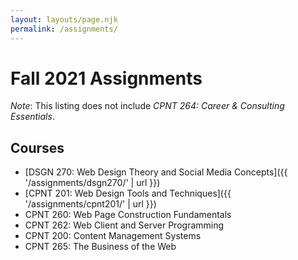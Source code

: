 ```yaml
---
layout: layouts/page.njk
permalink: /assignments/
---
```

# Fall 2021 Assignments
*Note*: This listing does not include _CPNT 264: Career & Consulting Essentials_.

## Courses
- [DSGN 270: Web Design Theory and Social Media Concepts]({{ '/assignments/dsgn270/' | url }})
- [CPNT 201: Web Design Tools and Techniques]({{ '/assignments/cpnt201/' | url }})
- CPNT 260: Web Page Construction Fundamentals
- CPNT 262: Web Client and Server Programming
- CPNT 200: Content Management Systems
- CPNT 265: The Business of the Web

